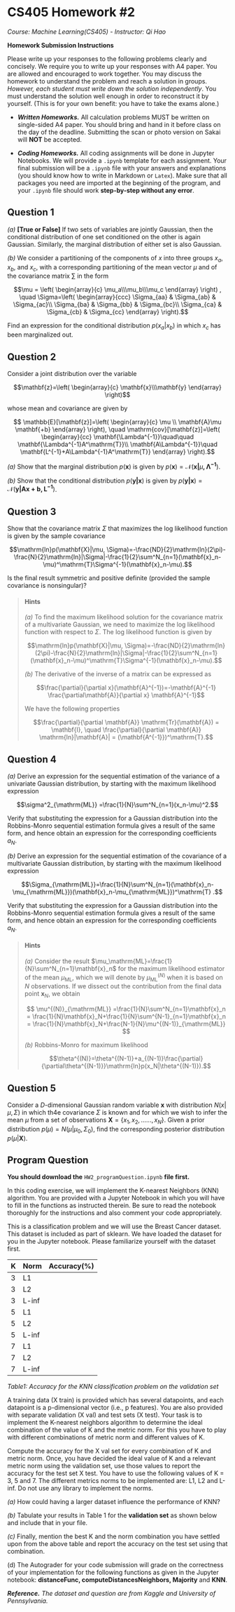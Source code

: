 # CS405 Homework #2

*Course: Machine Learning(CS405) - Instructor: Qi Hao*

**Homework Submission Instructions**

Please write up your responses to the following problems clearly and concisely. We require you to write up your responses with A4 paper. You are allowed and encouraged to work together. You may discuss the homework to understand the problem and reach a solution in groups. *However, each student must write down the solution independently*. You must understand the solution well enough in order to reconstruct it by yourself. (This is for your own benefit: you have to take the exams alone.)

- ***Written Homeworks.*** All calculation problems MUST be written on single-sided A4 paper. You should bring and hand in it before class on the day of the deadline. Submitting the scan or photo version on Sakai will **NOT** be accepted. 

- ***Coding Homeworks.*** All coding assignments will be done in Jupyter Notebooks. We will provide a `.ipynb` template for each assignment. Your final submission will be a `.ipynb` file with your answers and explanations (you should know how to write in Markdown or `Latex`). Make sure that all packages you need are imported at the beginning of the program, and your `.ipynb` file should work **step-by-step without any error**.



## Question 1

*(a)* **[True or False]** If two sets of variables are jointly Gaussian, then the conditional distribution of one set conditioned on the other is again Gaussian. Similarly, the marginal distribution of either set is also Gaussian.

*(b)* We consider a partitioning of the components of $x$ into three groups $x_a, x_b$, and $x_c$, with a corresponding partitioning of the mean vector $\mu$ and of the covariance matrix $\sum$ in the form

$$\mu = \left( \begin{array}{c} \mu_a\\\mu_b\\\mu_c \end{array} \right) , \quad \Sigma=\left( \begin{array}{ccc} \Sigma_{aa} & \Sigma_{ab} & \Sigma_{ac}\\  \Sigma_{ba} & \Sigma_{bb} & \Sigma_{bc}\\  \Sigma_{ca} & \Sigma_{cb} & \Sigma_{cc} \end{array} \right).$$

Find an expression for the conditional distribution $p(x_a|x_b)$ in which $x_c$ has been marginalized out.



## Question 2

Consider a joint distribution over the variable

$$\mathbf{z}=\left(  \begin{array}{c}   \mathbf{x}\\\mathbf{y} \end{array} \right)$$

whose mean and covariance are given by

$$    \mathbb{E}[\mathbf{z}]=\left(   \begin{array}{c}    \mu \\ \mathbf{A}\mu \mathbf{+b}    \end{array} \right),    \quad   \mathrm{cov}[\mathbf{z}]=\left( \begin{array}{cc}   \mathbf{\Lambda^{-1}}\quad\quad \mathbf{\Lambda^{-1}A^\mathrm{T}}\\ \mathbf{A\Lambda^{-1}}\quad \mathbf{L^{-1}+A\Lambda^{-1}A^\mathrm{T}}   \end{array} \right).$$

*(a)* Show that the marginal distribution $p(\mathbf{x})$ is given by $p(\mathbf{x})=\mathcal{N}(\mathbf{x|}\mu\mathbf{, \Lambda^{-1}})$.

*(b)* Show that the conditional distribution $p(\mathbf{y|x})$ is given by $p(\mathbf{y|x})=\mathcal{N}(\mathbf{y|Ax+b, L^{-1}})$.



## Question 3

Show that the covariance matrix $\Sigma$ that maximizes the log likelihood function is given by the sample covariance

$$\mathrm{ln}p(\mathbf{X}|\mu, \Sigma)=-\frac{ND}{2}\mathrm{ln}(2\pi)-\frac{N}{2}\mathrm{ln}|\Sigma|-\frac{1}{2}\sum^N_{n=1}(\mathbf{x}_n-\mu)^\mathrm{T}\Sigma^{-1}(\mathbf{x}_n-\mu).$$

Is the final result symmetric and positive definite (provided the sample covariance is nonsingular)?

> #### Hints
>
> *(a)* To find the maximum likelihood solution for the covariance matrix of a multivariate Gaussian, we need to maximize the log likelihood function with respect to $\Sigma$. The log likelihood function is given by
>
> $$\mathrm{ln}p(\mathbf{X}|\mu, \Sigma)=-\frac{ND}{2}\mathrm{ln}(2\pi)-\frac{N}{2}\mathrm{ln}|\Sigma|-\frac{1}{2}\sum^N_{n=1}(\mathbf{x}_n-\mu)^\mathrm{T}\Sigma^{-1}(\mathbf{x}_n-\mu).$$
>
> *(b)* The derivative of the inverse of a matrix can be expressed as
>
> $$\frac{\partial}{\partial x}(\mathbf{A}^{-1})=-\mathbf{A}^{-1} \frac{\partial\mathbf{A}}{\partial x} \mathbf{A}^{-1}$$
>
> We have the following properties
>
> $$\frac{\partial}{\partial \mathbf{A}} \mathrm{Tr}(\mathbf{A}) = \mathbf{I}, \quad \frac{\partial}{\partial \mathbf{A}} \mathrm{ln}|\mathbf{A}| = (\mathbf{A^{-1}})^\mathrm{T}.$$



## Question 4

*(a)* Derive an expression for the sequential estimation of the variance of a univariate Gaussian distribution, by starting with the maximum likelihood expression

$$\sigma^2_{\mathrm{ML}} =\frac{1}{N}\sum^N_{n=1}(x_n-\mu)^2.$$

Verify that substituting the expression for a Gaussian distribution into the Robbins-Monro sequential estimation formula gives a result of the same form, and hence obtain an expression for the corresponding coefficients $a_N$. 

*(b)* Derive an expression for the sequential estimation of the covariance of a multivariate Gaussian distribution, by starting with the maximum likelihood expression

$$\Sigma_{\mathrm{ML}}=\frac{1}{N}\sum^N_{n=1}(\mathbf{x}_n-\mu_{\mathrm{ML}})(\mathbf{x}_n-\mu_{\mathrm{ML}})^\mathrm{T} .$$

Verify that substituting the expression for a Gaussian distribution into the Robbins-Monro sequential estimation formula gives a result of the same form, and hence obtain an expression for the corresponding coefficients $a_N$.

> #### Hints
>
> *(a)* Consider the result $\mu_\mathrm{ML}=\frac{1}{N}\sum^N_{n=1}\mathbf{x}_n$ for the maximum likelihood estimator of the mean $\mu_\mathrm{ML}$, which we will denote by $\mu^{(N)}_{\mathrm{ML}}$ when it is based on $N$ observations. If we dissect out the contribution from the final data point $\mathbf{x}_N$, we obtain
>
> $$ \mu^{(N)}_{\mathrm{ML}} =\frac{1}{N}\sum^N_{n=1}\mathbf{x}_n    = \frac{1}{N}\mathbf{x}_N+\frac{1}{N}\sum^{N-1}_{n=1}\mathbf{x}_n   = \frac{1}{N}\mathbf{x}_N+\frac{N-1}{N}\mu^{(N-1)}_{\mathrm{ML}} $$
>
> *(b)* Robbins-Monro for maximum likelihood
>
> $$\theta^{(N)}=\theta^{(N-1)}+a_{(N-1)}\frac{\partial}{\partial\theta^{(N-1)}}\mathrm{ln}p(x_N|\theta^{(N-1)}).$$



## Question 5

Consider a $D$-dimensional Gaussian random variable $\mathbf{x}$ with distribution $N(x|\mu, \Sigma)$ in which th4e covariance $\Sigma$ is known and for which we wish to infer the mean $\mu$ from a set of observations $\mathbf{X}=\{x_1, x_2, ......, x_N\}$. Given a prior distribution $p(\mu)=N(\mu|\mu_0, \Sigma_0)$, find the corresponding posterior distribution $p(\mu|\mathbf{X})$.



## Program Question

**You should download the** `HW2_programQuestion.ipynb` **file first.**

In this coding exercise, we will implement the K-nearest Neighbors (KNN) algorithm. You are provided with a Jupyter Notebook in which you will have to fill in the functions as instructed therein. Be sure to read the notebook thoroughly for the instructions and also comment your code appropriately.

This is a classification problem and we will use the Breast Cancer dataset. This dataset is included as part of sklearn. We have loaded the dataset for you in the Jupyter notebook. Please familiarize yourself with the dataset first.

| K    | Norm  | Accuracy(%) |
| ---- | ----- | ----------- |
| 3    | L1    |             |
| 3    | L2    |             |
| 3    | L-inf |             |
| 5    | L1    |             |
| 5    | L2    |             |
| 5    | L-inf |             |
| 7    | L1    |             |
| 7    | L2    |             |
| 7    | L-inf |             |

*Table1: Accuracy for the KNN classification problem on the validation set*

A training data (X train) is provided which has several datapoints, and each datapoint is a p-dimensional vector (i.e., p features). You are also provided with separate validation (X val) and test sets (X test). Your task is to implement the K-nearest neighbors algorithm to determine the ideal combination of the value of K and the metric norm. For this you have to play with different combinations of metric norm and different values of K.

Compute the accuracy for the X val set for every combination of K and metric norm. Once, you have decided the ideal value of K and a relevant metric norm using the validation set, use those values to report the accuracy for the test set X test. You have to use the following values of K = 3, 5 and 7. The different metrics norms to be implemented are: L1, L2 and L-inf. Do not use any library to implement the norms.

*(a)* How could having a larger dataset influence the performance of KNN?

*(b)* Tabulate your results in Table 1 for the **validation set** as shown below and include that in your file.

*(c)* Finally, mention the best K and the norm combination you have settled upon from the above table and report the accuracy on the test set using that combination.

(d) The Autograder for your code submission will grade on the correctness of your implementation for the following functions as given in the Jupyter notebook: **distanceFunc, computeDistancesNeighbors, Majority** and **KNN**.

***Reference.** The dataset and question are from Kaggle and University of Pennsylvania.*